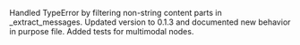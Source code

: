 Handled TypeError by filtering non-string content parts in _extract_messages. Updated version to 0.1.3 and documented new behavior in purpose file. Added tests for multimodal nodes.
